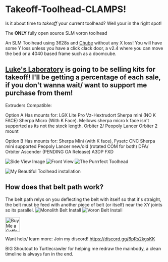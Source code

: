 # Takeoff-Toolhead-CLAMPS!
Is it about time to *takeoff* your current toolhead? Well your in the right spot!

The **ONLY** fully open source SLM voron toolhead

An SLM Toolhead using 3628s and [Chube](https://chubehotend.com) without any X loss! You will have some Y loss unless you have a click clack door, a v2.4 where you can move the bed or a 4040 based frame such as a doomcube.

## [Luke's Laboratory](https://lukeslabonline.com/) is going to be selling kits for takeoff! I'll be getting a percentage of each sale, if you don't wanna wait/ want to support me purchase from them!

Extruders Compatible:

Option A Has mounts for:
LGX Lite Pro
Vz-Hextrudort
Sherpa mini (NO K FACE)
Sherpa Micro (With K Face). Mellows sherpa micro k face isn't supported as its not the stock length.
Orbiter 2/ Peopoly Lancer Orbiter 2 mount

Option B Has mounts for:
Sherpa Mini (with K face), Fysetc CNC Sherpa mini supported
Peopoly Lancer new/old (rotated COM for both)
DFA/ Orbiter Ascender (PENDING OA Release)
A3DP FXD 

![Side View Image](Images/Takeoff%20Side%20Shot.png)
![Front View](Images/Takeoff%20Front%20View.png)
![The Purrrfect Toolhead](Images/Purrrfect%20Top%20Plate.png)

![My Beautiful Toolhead installation](Images/Burgos%20install.jpg)

## How does that belt path work?
The belt path relys on you deflecting the belt with itself so that it's straight, the belt must be feed with another piece of belt (or itself) near the XY joints so its parallel.
![Monolith Belt Install](Images/Monolith%20Belt%20Path.png)
![Voron Belt Install](Images/Voron%20Belt%20Path.png)

<a href='https://ko-fi.com/burgo' target='_blank'><img height='46' style='border:0px;height:46px;' src='https://az743702.vo.msecnd.net/cdn/kofi3.png?v=0' border='0' alt='Buy Me a Coffee at ko-fi.com' /></a> 

Want help/ learn more: Join my discord!
https://discord.gg/6pRs2kgsKK

BIG Shoutout to Turtlecrawler for helping me redraw the mainbody, a clean timeline is always fun in the end.